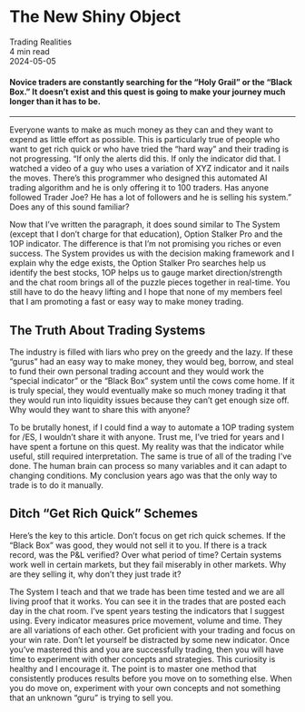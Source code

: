 
<div class="bg-secondary">
<h1 class="py-5 ms-3 ms-md-4 my-0">The New Shiny Object</h1>
</div>
<div class="d-flex align-items-center flex-wrap text-muted ps-3 ps-md-4 py-3 border-top border-bottom">
<div class="border-end pe-3 me-3">
<span class="badge bg-faded-primary text-primary">
Trading Realities </span>
</div>
<div class="fs-sm pe-3 border-end me-3">4 min read</div>
<div class="fs-sm">
2024-05-05 </div>
</div>
<section class="px-3 px-md-4 py-4">
<h4 class="wp-block-heading">Novice traders are constantly searching for the “Holy Grail” or the “Black Box.” It doesn’t exist and this quest is going to make your journey much longer than it has to be. </h4>
<hr class="wp-block-separator has-alpha-channel-opacity">
<p>Everyone wants to make as much money as they can and they want to expend as little effort as possible. This is particularly true of people who want to get rich quick or who have tried the “hard way” and their trading is not progressing. “If only the alerts did this. If only the indicator did that. I watched a video of a guy who uses a variation of XYZ indicator and it nails the moves. There’s this programmer who designed this automated AI trading algorithm and he is only offering it to 100 traders. Has anyone followed Trader Joe? He has a lot of followers and he is selling his system.” Does any of this sound familiar?</p>
<p>Now that I’ve written the paragraph, it does sound similar to The System (except that I don’t charge for that education), Option Stalker Pro and the 1OP indicator. The difference is that I’m not promising you riches or even success. The System provides us with the decision making framework and I explain why the edge exists, the Option Stalker Pro searches help us identify the best stocks, 1OP helps us to gauge market direction/strength and the chat room brings all of the puzzle pieces together in real-time. You still have to do the heavy lifting and I hope that none of my members feel that I am promoting a fast or easy way to make money trading. </p>
<h2 class="wp-block-heading" id="The_Truth_About_Trading_Systems">The Truth About Trading Systems</h2>
<p>The industry is filled with liars who prey on the greedy and the lazy. If these “gurus” had an easy way to make money, they would beg, borrow, and steal to fund their own personal trading account and they would work the “special indicator” or the “Black Box” system until the cows come home. If it is truly special, they would eventually make so much money trading it that they would run into liquidity issues because they can’t get enough size off. Why would they want to share this with anyone?</p>
<p>To be brutally honest, if I could find a way to automate a 1OP trading system for /ES, I wouldn’t share it with anyone. Trust me, I’ve tried for years and I have spent a fortune on this quest. My reality was that the indicator while useful, still required interpretation. The same is true of all of the trading I’ve done. The human brain can process so many variables and it can adapt to changing conditions. My conclusion years ago was that the only way to trade is to do it manually.</p>
<h2 class="wp-block-heading" id="Ditch_Get_Rich_Quick_Schemes">Ditch “Get Rich Quick” Schemes</h2>
<p>Here’s the key to this article. Don’t focus on get rich quick schemes. If the “Black Box” was good, they would not sell it to you. If there is a track record, was the P&amp;L verified? Over what period of time? Certain systems work well in certain markets, but they fail miserably in other markets. Why are they selling it, why don’t they just trade it?</p>
<p>The System I teach and that we trade has been time tested and we are all living proof that it works. You can see it in the trades that are posted each day in the chat room. I’ve spent years testing the indicators that I suggest using. Every indicator measures price movement, volume and time. They are all variations of each other. Get proficient with your trading and focus on your win rate. Don’t let yourself be distracted by some new indicator. Once you’ve mastered this and you are successfully trading, then you will have time to experiment with other concepts and strategies. This curiosity is healthy and I encourage it. The point is to master one method that consistently produces results before you move on to something else. When you do move on, experiment with your own concepts and not something that an unknown “guru” is trying to sell you.</p>
<p> </p>
</section>
